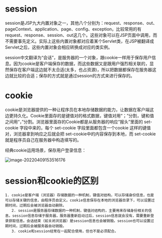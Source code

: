 # session

​    session是JSP九大内置对象之一，其他八个分别为：request、response、out、pageContext、application、page、config、exception，比较常用的有request、response、session、out这几个。这些对象可以在JSP页面中调用，而不需要事先定义。实际上这些内置对象都对应着某个Servlet类，在JSP被翻译成Servlet之后，这些内置对象会相应转换成对应的类实例。

​    session中文翻译为“会话”，是服务器的一个对象，跟cookie一样用于保存用户信息。因为cookie是客户端保存的数据，而这些数据又是跟用户强烈相关联的，显然保存在客户端这边就不太合适(太多，也占资源)，所以把数据都保存在服务器这边就比较的合适；保存的方式就是通过session的方式来进行保存的。

# cookie

​    cookie是浏览器提供的一种让程序员在本地存储数据的能力，让数据在客户端这边更持久化。Cookie里面存的是键值对的格式数据，键值对用“；”分割，键和值之间用“，”分割。浏览器里面存的Cookie都是从服务器的响应“报头”里面的 set-cookie 字段中来的，每个 set-cookie 字段里面都包含一个cookie 这样的键值对，浏览器拿到响应之后就会把 set-cookie中的内容保存到本地，而 set-cookie 就是程序员自己在服务器中构造填写的。

   经典cookie运用场景，保存用户登录信息：

![image-20220409153516176](https://img-blog.csdnimg.cn/img_convert/6decc66224feb9673f53d53c88ed4f08.png)



# session和cookie的区别

    1. cookie是客户端（浏览器）存储数据的一种机制，键值对结构，可以存储身份信息，也是可以存储关键的信息，由程序员自定义。cookie信息保存在本地的浏览器目录下，可以设置过期时间，过期后会被浏览器自动删除。
       2. session是服务器存储数据的一种机制，键值对结构的，主要用来存储身份相关的信息。session信息存储于服务器，服务器重新启动过后，session信息就会没有，需要重新登录获取信息。会话结束（如关闭浏览器）是session信息也会被销毁。session也可以设置过期时间，过期后会被服务器自动销毁。
       3. cookie和session经常在一起配合使用，但也不是必须配合。